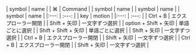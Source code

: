 |  symbol  |  name  |
|   ⌘   |  Command  |
|  symbol  |  name  |
|  symbol  |  name  |
|  symbol  |  name  |
|:---:  | :---:  |
|  key  |  motion  |
|:---:  | :---:  |
|  Ctrl + B  |  エクスプローラー開閉  |
|  Shift + 矢印 |  一文字ずつ選択  |
|  option + Shift + 矢印 |  単語ごとに選択  |
|  Shift + Shift + 矢印 |  単語ごとに選択  |
|  Shift + 矢印 |  一文字ずつ選択  |
|  Ctrl + B  |  エクスプローラー開閉  |
|  Shift + 矢印 |  一文字ずつ選択  |
|  Ctrl + B  |  エクスプローラー開閉  |
|  Shift + 矢印 |  一文字ずつ選択  |
